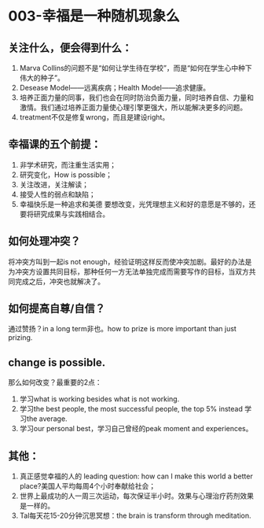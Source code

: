 # 003-幸福是一种随机现象么
## 关注什么，便会得到什么：
1. Marva Collins的问题不是“如何让学生待在学校”，而是“如何在学生心中种下伟大的种子”。
 2. Desease Model——远离疾病；Health Model——追求健康。
 3. 培养正面力量的同事，我们也会在同时防治负面力量，同时培养自信、力量和激情。我们通过培养正面力量使心理引擎更强大，所以能解决更多的问题。
 4. treatment不仅是修复wrong，而且是建设right。 
 ## 幸福课的五个前提：
 1. 非学术研究，而注重生活实用； 
 2. 研究变化，How is possible； 
 3. 关注改进，关注解读； 
 4. 接受人性的弱点和缺陷； 
 5. 幸福快乐是一种追求和美德 要想改变，光凭理想主义和好的意愿是不够的，还要将研究成果与实践相结合。 
 
 ##  如何处理冲突？
 将冲突方叫到一起is not enough，经验证明这样反而使冲突加剧。最好的办法是为冲突方设置共同目标，那种任何一方无法单独完成而需要写作的目标，当双方共同完成之后，冲突也就解决了。 
 
 ##  如何提高自尊/自信？
 通过赞扬？in a long term非也。how to prize is more important than just prizing. 
 
 ## change is possible.
  那么如何改变？最重要的2点： 
 1.  学习what is working besides what is not working. 
 2.  学习the best people, the most successful people, the top 5% instead 学习the average. 
 3.  学习our personal best，学习自己曾经的peak moment and experiences。 
 
 ## 其他： 
 1. 真正感觉幸福的人的 leading question: how can I make this world a better place?美国人平均每周4个小时奉献给社会；
 2. 世界上最成功的人一周三次运动，每次保证半小时。效果与心理治疗药剂效果是一样的。
 3. Tal每天花15-20分钟沉思冥想：the brain is transform through meditation. 
